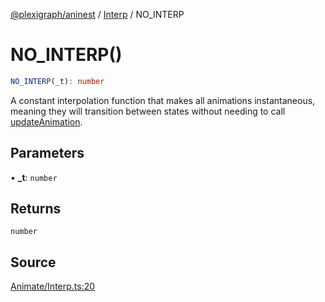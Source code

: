[@plexigraph/aninest](../../index.md) / [Interp](../index.md) / NO\_INTERP

# NO\_INTERP()

```ts
NO_INTERP(_t): number
```

A constant interpolation function that makes all animations instantaneous,
meaning they will transition between states without needing to call [updateAnimation](../../Animatable/functions/updateAnimation.md).

## Parameters

• **\_t**: `number`

## Returns

`number`

## Source

[Animate/Interp.ts:20](https://github.com/plexigraph/aninest/blob/ed5e272/src/Animate/Interp.ts#L20)
